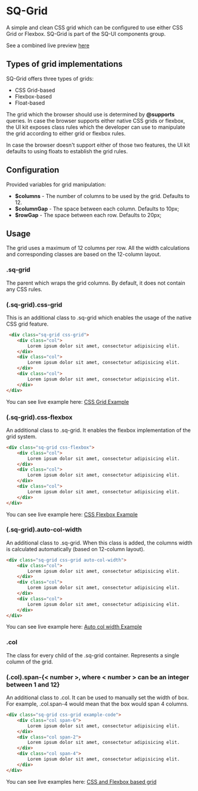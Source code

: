 # SQ-Grid

A simple and clean CSS grid which can be configured to use either CSS Grid or Flexbox.
SQ-Grid is part of the SQ-UI components group.

See a combined live preview [here](https://sq-ui.github.io/sq-grid/examples/grid.html)

## Types of grid implementations

SQ-Grid offers three types of grids:

- CSS Grid-based
- Flexbox-based
- Float-based

The grid which the browser should use is determined by <b>@supports</b> queries. In case the browser supports either native CSS grids or flexbox, the UI kit exposes class rules which the developer can use to manipulate the grid according to either grid or flexbox rules.

In case the browser doesn't support either of those two features, the UI kit defaults to using floats to establish the grid rules.

## Configuration

Provided variables for grid manipulation:

- <b>$columns</b> - The number of columns to be used by the grid. Defaults to 12.
- <b>$columnGap</b> - The space between each column. Defaults to 10px;
- <b>$rowGap</b> - The space between each row. Defaults to 20px;

## Usage

The grid uses a maximum of 12 columns per row. All the width calculations and corresponding classes are based on the 12-column layout.

### <b>.sq-grid</b>

The parent which wraps the grid columns. By default, it does not contain any CSS rules.

### <b>(.sq-grid).css-grid</b>

This is an additional class to .sq-grid which enables the usage of the native CSS grid feature.

```html
 <div class="sq-grid css-grid">
    <div class="col">
        Lorem ipsum dolor sit amet, consectetur adipisicing elit.
    </div>
    <div class="col">
        Lorem ipsum dolor sit amet, consectetur adipisicing elit.
    </div>
    <div class="col">
        Lorem ipsum dolor sit amet, consectetur adipisicing elit.
    </div>
</div>
```

You can see live example here: [CSS Grid Example](https://sq-ui.github.io/sq-grid/examples/css-grid.html)

### <b>(.sq-grid).css-flexbox</b>

An additional class to .sq-grid. It enables the flexbox implementation of the grid system.

```html
<div class="sq-grid css-flexbox">
    <div class="col">
        Lorem ipsum dolor sit amet, consectetur adipisicing elit.
    </div>
    <div class="col">
        Lorem ipsum dolor sit amet, consectetur adipisicing elit.
    </div>
    <div class="col">
        Lorem ipsum dolor sit amet, consectetur adipisicing elit.
    </div>
</div>
```

You can see live example here: [CSS Flexbox Example](https://sq-ui.github.io/sq-grid/examples/flexbox-grid.html)

### <b>(.sq-grid).auto-col-width</b>

An additional class to .sq-grid. When this class is added, the columns width is calculated automatically (based on 12-column layout).

```html
<div class="sq-grid css-grid auto-col-width">
    <div class="col">
        Lorem ipsum dolor sit amet, consectetur adipisicing elit.
    </div>
    <div class="col">
        Lorem ipsum dolor sit amet, consectetur adipisicing elit.
    </div>
    <div class="col">
        Lorem ipsum dolor sit amet, consectetur adipisicing elit.
    </div>
</div>
```

You can see live example here: [Auto col width Example](https://sq-ui.github.io/sq-grid/examples/auto-col-width.html)

### <b>.col</b>

The class for every child of the .sq-grid container. Represents a single column of the grid.

### <b>(.col).span-{< number >, where < number > can be an integer between 1 and 12}</b>

An additional class to .col. It can be used to manually set the width of box. For example, .col.span-4 would mean that the box would span 4 columns.

```html
<div class="sq-grid css-grid example-code">
    <div class="col span-6">
        Lorem ipsum dolor sit amet, consectetur adipisicing elit.
    </div>
    <div class="col span-2">
        Lorem ipsum dolor sit amet, consectetur adipisicing elit.
    </div>
    <div class="col span-4">
        Lorem ipsum dolor sit amet, consectetur adipisicing elit.
    </div>
</div>
```

You can see live examples here: [CSS and Flexbox based grid](https://sq-ui.github.io/sq-grid/examples/specific-width.html)
